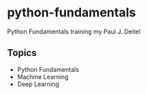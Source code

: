 # python-fundamentals
Python Fundamentals training my Paul J. Deitel

## Topics
- Python Fundamentals
- Machine Learning
- Deep Learning
